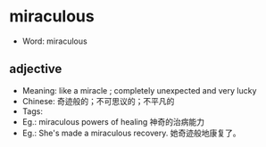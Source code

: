 # miraculous

- Word: miraculous

## adjective

- Meaning: like a miracle ; completely unexpected and very lucky
- Chinese: 奇迹般的；不可思议的；不平凡的
- Tags: 
- Eg.: miraculous powers of healing 神奇的治病能力
- Eg.: She's made a miraculous recovery. 她奇迹般地康复了。

